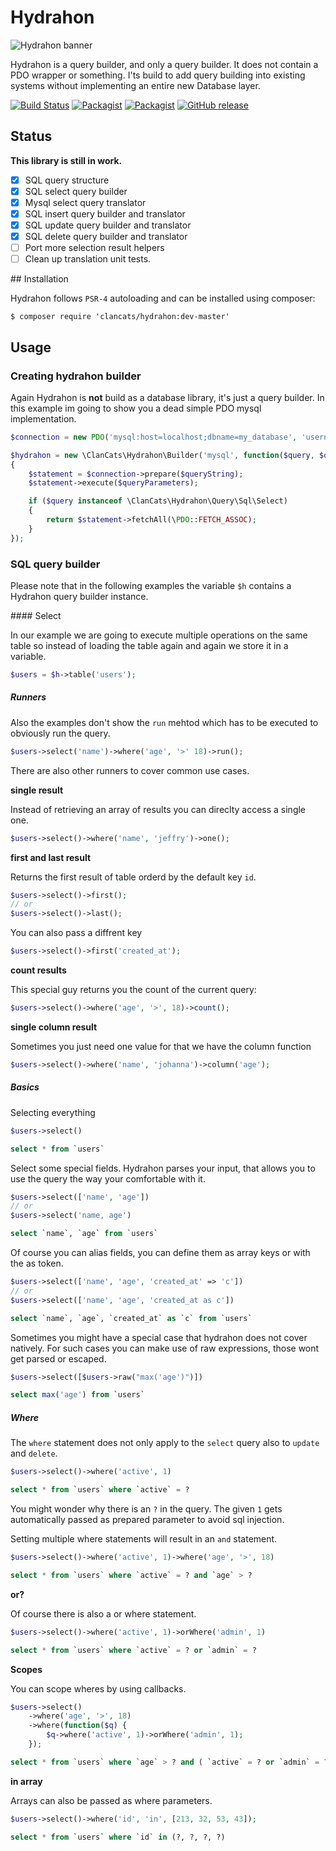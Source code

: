 # Hydrahon

![Hydrahon banner](https://cloud.githubusercontent.com/assets/956212/7947360/e36d75ea-097c-11e5-89c0-be7b56bbf5ca.png)

Hydrahon is a query builder, and only a query builder. It does not contain a PDO wrapper or something. I'ts build to add query building into existing systems without implementing an entire new Database layer.

[![Build Status](https://travis-ci.org/ClanCats/Hydrahon.svg?branch=master)](https://travis-ci.org/ClanCats/Hydrahon)
[![Packagist](https://img.shields.io/packagist/dt/clancats/hydrahon.svg)](https://packagist.org/packages/clancats/hydrahon)
[![Packagist](https://img.shields.io/packagist/l/clancats/hydrahon.svg)]()
[![GitHub release](https://img.shields.io/github/release/clancats/hydrahon.svg)](https://github.com/ClanCats/Hydrahon/releases)

## Status

**This library is still in work.**

 - [x] SQL query structure
 - [x] SQL select query builder
 - [x] Mysql select query translator
 - [x] SQL insert query builder and translator
 - [x] SQL update query builder and translator
 - [x] SQL delete query builder and translator
 - [ ] Port more selection result helpers
 - [ ] Clean up translation unit tests. 

## Installation

Hydrahon follows `PSR-4` autoloading and can be installed using composer:

```
$ composer require 'clancats/hydrahon:dev-master'
```

## Usage

### Creating hydrahon builder

Again Hydrahon is **not** build as a database library, it's just a query builder. In this example im going to show you a dead simple PDO mysql implementation.

```php 
$connection = new PDO('mysql:host=localhost;dbname=my_database', 'username', 'password');

$hydrahon = new \ClanCats\Hydrahon\Builder('mysql', function($query, $queryString, $queryParameters) use($connection)
{
    $statement = $connection->prepare($queryString);
    $statement->execute($queryParameters);

    if ($query instanceof \ClanCats\Hydrahon\Query\Sql\Select)
    {
        return $statement->fetchAll(\PDO::FETCH_ASSOC);
    }
});
```

### SQL query builder

Please note that in the following examples the variable `$h` contains a Hydrahon query builder instance.

#### Select 

In our example we are going to execute multiple operations on the same table so instead of loading the table again and again we store it in a variable.

```php
$users = $h->table('users');
```

##### Runners 

Also the examples don't show the `run` mehtod which has to be executed to obviously run the query.

```php
$users->select('name')->where('age', '>' 18)->run();
```

There are also other runners to cover common use cases.

**single result**

Instead of retrieving an array of results you can direclty access a single one.

```php
$users->select()->where('name', 'jeffry')->one();
```

**first and last result**

Returns the first result of table orderd by the default key `id`.

```php
$users->select()->first();
// or 
$users->select()->last();
```

You can also pass a diffrent key

```php
$users->select()->first('created_at');
```

**count results**

This special guy returns you the count of the current query:

```php
$users->select()->where('age', '>', 18)->count();
```

**single column result**

Sometimes you just need one value for that we have the column function

```php
$users->select()->where('name', 'johanna')->column('age');
```

##### Basics 

Selecting everything

```php
$users->select()
```
```sql
select * from `users`
```

Select some special fields. Hydrahon parses your input, that allows you to use the query the way your comfortable with it.

```php
$users->select(['name', 'age'])
// or
$users->select('name, age')
```
```sql
select `name`, `age` from `users`
```

Of course you can alias fields, you can define them as array keys or with the as token.

```php
$users->select(['name', 'age', 'created_at' => 'c'])
// or
$users->select(['name', 'age', 'created_at as c'])
```
```sql
select `name`, `age`, `created_at` as `c` from `users`
```

Sometimes you might have a special case that hydrahon does not cover natively. For such cases you can make use of raw expressions, those wont get parsed or escaped.

```php
$users->select([$users->raw("max('age')")])
```
```sql
select max('age') from `users`
```

##### Where

The `where` statement does not only apply to the `select` query also to `update` and `delete`.

```php
$users->select()->where('active', 1)
```
```sql
select * from `users` where `active` = ?
```
You might wonder why there is an `?` in the query. The given `1` gets automatically passed as prepared parameter to avoid sql injection.

Setting multiple where statements will result in an `and` statement.

```php
$users->select()->where('active', 1)->where('age', '>', 18)
```
```sql
select * from `users` where `active` = ? and `age` > ?
```	

**or?**

Of course there is also a or where statement.

```php
$users->select()->where('active', 1)->orWhere('admin', 1)
```
```sql
select * from `users` where `active` = ? or `admin` = ?
```	

**Scopes**

You can scope wheres by using callbacks.

```php
$users->select()
	->where('age', '>', 18)
	->where(function($q) {
		$q->where('active', 1)->orWhere('admin', 1);
	});
```
```sql
select * from `users` where `age` > ? and ( `active` = ? or `admin` = ? )
```	

**in array**

Arrays can also be passed as where parameters.

```php
$users->select()->where('id', 'in', [213, 32, 53, 43]);
```
```sql
select * from `users` where `id` in (?, ?, ?, ?)
```	